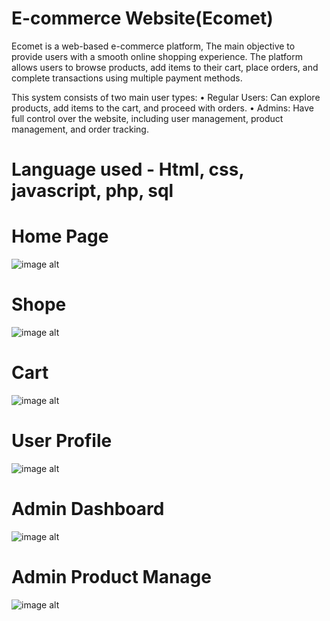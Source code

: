 # E-commerce Website(Ecomet)

Ecomet is a web-based e-commerce platform, The main objective to provide users with a smooth online shopping experience. The platform allows users to browse products, add items to their cart, place orders, and complete transactions using multiple payment methods.

This system consists of two main user types:
• Regular Users: Can explore products, add items to the cart, and proceed with orders.
• Admins: Have full control over the website, including user management, product management, and order tracking.

# Language used - Html, css, javascript, php, sql

# Home Page
![image alt](https://github.com/JALAL-00/Web-Technologies-Final-Project-E-commerce-Website-Ecomet/blob/1053ca1f3326cdb29ffd7ba5a4a280e72ff93e10/README/img1.png)

# Shope
![image alt](https://github.com/JALAL-00/Web-Technologies-Final-Project-E-commerce-Website-Ecomet/blob/1053ca1f3326cdb29ffd7ba5a4a280e72ff93e10/README/img2.png)

# Cart
![image alt](https://github.com/JALAL-00/Web-Technologies-Final-Project-E-commerce-Website-Ecomet/blob/1053ca1f3326cdb29ffd7ba5a4a280e72ff93e10/README/img4.png)

# User Profile
![image alt](https://github.com/JALAL-00/Web-Technologies-Final-Project-E-commerce-Website-Ecomet/blob/1053ca1f3326cdb29ffd7ba5a4a280e72ff93e10/README/img3.png)

# Admin Dashboard
![image alt](https://github.com/JALAL-00/Web-Technologies-Final-Project-E-commerce-Website-Ecomet/blob/1053ca1f3326cdb29ffd7ba5a4a280e72ff93e10/README/img5.png)

# Admin Product Manage
![image alt](https://github.com/JALAL-00/Web-Technologies-Final-Project-E-commerce-Website-Ecomet/blob/1053ca1f3326cdb29ffd7ba5a4a280e72ff93e10/README/img6.png)
